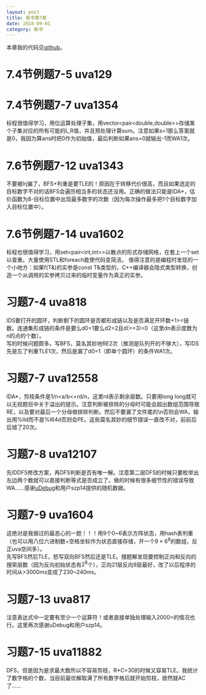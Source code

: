 ```yaml
---
layout: post
title: 紫书第7章
date: 2018-09-01
category: 紫书
---
```

本章我的代码见[github](https://github.com/PeriodicLaw/programming-practice/tree/master/aoapc2/chapter7)。

# 7.4节例题7-5 uva129

# 7.4节例题7-7 uva1354

标程很值得学习，用位运算处理子集，用vector&lt;pair&lt;double,double&gt;&gt;存储某个子集对应的所有可能的L,R值，并且预处理计算sum。注意如果s=1那么答案就是0，我因为算ans时把0作为初始值，最后判断如果ans=0就输出-1而WA1次。

# 7.6节例题7-12 uva1343

不要被lrj骗了，BFS+判重是要TLE的！原因在于转移代价很高，而且如果选定的目标数字不对的话BFS会遍历相当多的状态还没用。正确的做法只能是IDA\*，估价函数为8-目标位置中出现最多数字的次数（因为每次操作最多把1个目标数字加入目标位置中）。

# 7.6节例题7-14 uva1602

标程也很值得学习，用set&lt;pair&lt;int,int&gt;&gt;以散点的形式存储网格，在套上一个set以查重。大量使用STL和foreach能使代码变简洁。
值得注意的是编程时发现的一个小地方：如果f(T&)的实参是const T&类型的，C++编译器会隐式类型转换，创造一个从调用的实参拷贝过来的临时变量作为真正的实参。

# 习题7-4 uva818

IDS要打开的圆环，判断剩下的圆环是否都形成链以及是否满足开环数+1>=链数。连通集形成链的条件是要么d0=1要么d2=2且d(>=3)=0（这里dn表示度数为n的点的个数）。  
写的时候问题颇多。写BFS，莫名其妙地RE2次（推测是队列开的不够大），写IDS先是忘了判重TLE1次，然后是漏了d0=1（即单个圆环）的条件WA1次。

# 习题7-7 uva12558

IDA\*，剪枝条件是1/n&lt;a/b<=rd/n，这里rd表示剩余层数。只要用long long就可以无视题目中关于溢出的提示。注意判断被排除的分母时可能会超出数组范围导致RE，以及要对最后一个分母做排除判断。然后不要漏了文件尾的\n否则会WA，输出用%lld而不是%I64d否则会PE。这些莫名其妙的细节错误一直改不对，前前后后错了20次。

# 习题7-8 uva12107

先IDDFS修改方案，再DFS判断是否有唯一解。注意第二层DFS的时候只要枚举出左边两个数就可以直接判断等式是否成立了。做的时候有很多细节性的错误导致WA……感谢[uDebug](https://www.udebug.com/UVa/12107)和用户szp14提供的随机数据。

# 习题7-9 uva1604

这绝对是我做过的最恶心的一题！！！用9个0\~6表示方阵状态，用hash表判重（也可以用八位六进制数+空格坐标作为状态直接存储，开一个$9\times 6^8$的数组，反正uva空间多）。  
先写BFS然后TLE，怒写双向BFS然后还是TLE。搜题解发现要控制正向和反向的搜索层数（因为反向初始状态有$2^8$个），正向21层反向9层最好，改了以后程序的时间从>3000ms变成了230~240ms。

# 习题7-13 uva817

注意表达式中一定要有至少一个运算符！或者直接单独处理输入2000=的情况也行。这里再次感谢uDebug和用户szp14。

# 习题7-15 uva11882

DFS，但是因为是求最大数所以不容易剪枝，R\*C=30的时候又容易TLE。我统计了数字格的个数，当目前最优解取满了所有数字格后就开始剪枝，居然就AC了……
